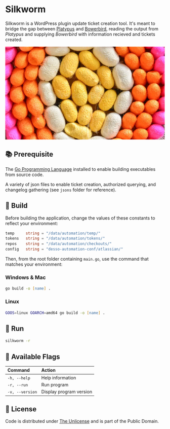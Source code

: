 # Silkworm

Silkworm is a WordPress plugin update ticket creation tool. It's meant to bridge the gap between [Platypus](https://github.com/farghul/platypus.git) and [Bowerbird](https://github.com/farghul/bowerbird.git), reading the output from *Platypus* and supplying *Bowerbird* with information recieved and tickets created.

![Silkworm](cocoons.webp)

## 📚 Prerequisite

The [Go Programming Language](https://go.dev "Build simple, secure, scalable systems with Go") installed to enable building executables from source code.

A variety of json files to enable ticket creation, authorized querying, and changelog gathering (see `jsons` folder for reference).

## 🚧 Build

Before building the application, change the values of these constants to reflect your environment:

``` go
temp     string = "/data/automation/temp/"
tokens   string = "/data/automation/tokens/"
repos    string = "/data/automation/checkouts/"
config   string = "desso-automation-conf/atlassian/"
```

Then, from the root folder containing `main.go`, use the command that matches your environment:

### Windows & Mac

``` zsh
go build -o [name] .
```

### Linux

``` zsh
GOOS=linux GOARCH=amd64 go build -o [name] .
```

## 🏃 Run

``` zsh
silkworm -r
```

## 🎏 Available Flags

| Command               | Action                      |
|:----------------------|:----------------------------|
|    `-h, --help`       |   Help information          |
|    `-r, --run`        |   Run program               |
|    `-v, --version`    |   Display program version   |

## 🎫 License

Code is distributed under [The Unlicense](https://github.com/farghul/silkworm/blob/main/LICENSE.md "Unlicense Yourself, Set Your Code Free") and is part of the Public Domain.
